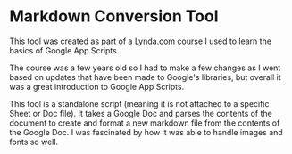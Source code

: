# Markdown Conversion Tool

This tool was created as part of a [Lynda.com course](https://www.lynda.com/Developer-tutorials/Google-Apps-Script-JavaScript-Developers/580666-2.html) I used to learn the basics of Google App Scripts.

The course was a few years old so I had to make a few changes as I went based on updates that have been made to Google's libraries, but overall it was a great introduction to Google App Scripts. 

This tool is a standalone script (meaning it is not attached to a specific Sheet or Doc file). It takes a Google Doc and parses the contents of the document to create and format a new markdown file from the contents of the Google Doc. I was fascinated by how it was able to handle images and fonts so well.

